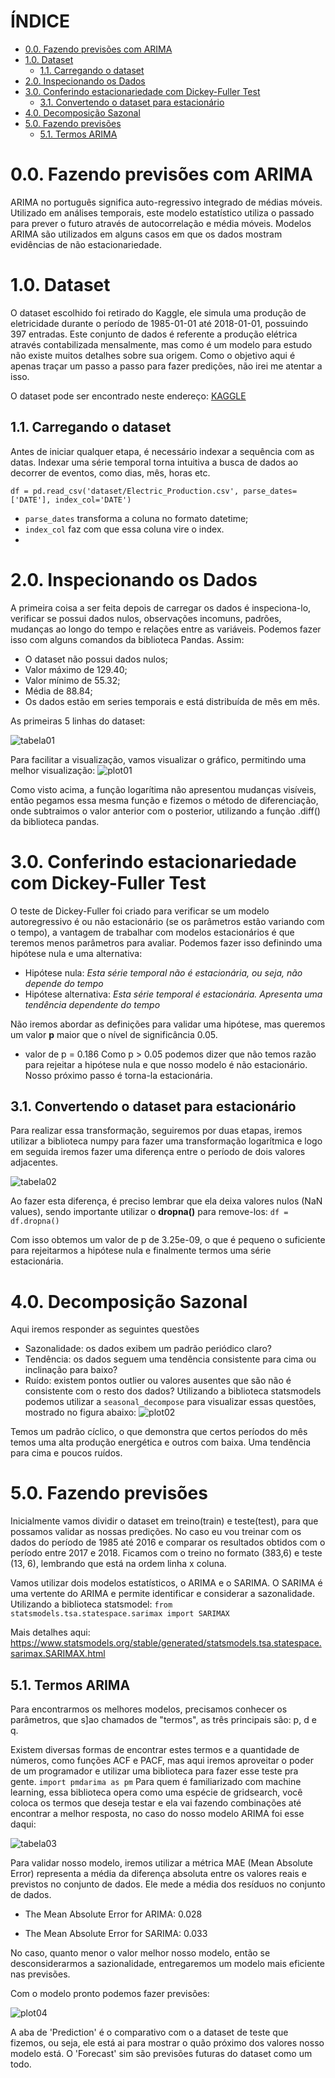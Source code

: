 # ÍNDICE

- [0.0. Fazendo previsões com ARIMA](#00-fazendo-previs-es-com-arima)
- [1.0. Dataset](#10-dataset)
  * [1.1. Carregando o dataset](#11-carregando-o-dataset)
- [2.0. Inspecionando os Dados](#20-inspecionando-os-dados)
- [3.0. Conferindo estacionariedade com Dickey-Fuller Test](#30-conferindo-estacionariedade-com-dickey-fuller-test)
  * [3.1. Convertendo o dataset para estacionário](#31-convertendo-o-dataset-para-estacion-rio)
- [4.0. Decomposição Sazonal](#40-decomposi--o-sazonal)
- [5.0. Fazendo previsões](#50-fazendo-previs-es)
  * [5.1. Termos ARIMA](#51-termos-arima)



# 0.0. Fazendo previsões com ARIMA

ARIMA no português significa auto-regressivo integrado de médias móveis. Utilizado em análises temporais, este modelo estatístico utiliza o passado para prever o futuro através de autocorrelação e média móveis. Modelos ARIMA são utilizados em alguns casos em que os dados mostram evidências de não estacionariedade.



# 1.0. Dataset
O dataset escolhido foi retirado do Kaggle, ele simula uma produção de eletricidade durante o período de 1985-01-01 até 2018-01-01, possuindo 397 entradas. Este conjunto de dados é referente a produção elétrica através contabilizada mensalmente, mas como é um modelo para estudo não existe muitos detalhes sobre sua origem.
Como o objetivo aqui é apenas traçar um passo a passo para fazer predições, não irei me atentar a isso.

O dataset pode ser encontrado neste endereço: [KAGGLE]('https://www.kaggle.com/shenba/time-series-datasets')


## 1.1. Carregando o dataset

Antes de iniciar qualquer etapa, é necessário indexar a sequência com as datas. Indexar uma série temporal torna intuitiva a busca de dados ao decorrer de eventos, como dias, mês, horas etc.

`df = pd.read_csv('dataset/Electric_Production.csv', parse_dates=['DATE'], index_col='DATE')`

* `parse_dates` transforma a coluna no formato datetime;
* `index_col` faz com que essa coluna vire o index.
* 

# 2.0. Inspecionando os Dados
A primeira coisa a ser feita depois de carregar os dados é inspeciona-lo, verificar se possui dados nulos, observações incomuns, padrões, mudanças ao longo do tempo e relações entre as variáveis. Podemos fazer isso com alguns comandos da biblioteca Pandas. Assim:

* O dataset não possui dados nulos;
* Valor máximo de 129.40;
* Valor mínimo de 55.32;
* Média de 88.84;
* Os dados estão em series temporais e está distribuída de mês em mês.

As primeiras 5 linhas do dataset:

![tabela01](img/tabela01a.png) 

Para facilitar a visualização, vamos visualizar o gráfico, permitindo uma melhor visualização:
![plot01](img/fig01.png)

Como visto acima, a função logarítima não apresentou mudanças visíveis, então pegamos essa mesma função e fizemos o método de diferenciação, onde subtraimos o valor anterior com o posterior, utilizando a função .diff() da biblioteca pandas.

 

# 3.0. Conferindo estacionariedade com Dickey-Fuller Test

O teste de Dickey-Fuller foi criado para verificar se um modelo autoregressivo é ou não estacionário (se os parâmetros estão variando com o tempo), a vantagem de trabalhar com modelos estacionários é que teremos menos parâmetros para avaliar. Podemos fazer isso definindo uma hipótese nula e uma alternativa:
* Hipótese nula: *Esta série temporal não é estacionária, ou seja, não depende do tempo*
* Hipótese alternativa: *Esta série temporal é estacionária. Apresenta uma tendência dependente do tempo*

Não iremos abordar as definições para validar uma hipótese, mas queremos um valor **p** maior que o nível de significância 0.05.
* valor de p = 0.186
Como p > 0.05 podemos dizer que não temos razão para rejeitar a hipótese nula e que nosso modelo é não estacionário. Nosso próximo passo é torna-la estacionária.

## 3.1. Convertendo o dataset para estacionário
Para realizar essa transformação, seguiremos por duas etapas, iremos utilizar a biblioteca numpy para fazer uma transformação logarítmica e logo em seguida iremos fazer uma diferença entre o período de dois valores adjacentes.

![tabela02](img/tabela02.png)

Ao fazer esta diferença, é preciso lembrar que ela deixa valores nulos (NaN values), sendo importante utilizar o **dropna()** para remove-los:
`df = df.dropna()`

Com isso obtemos um valor de p de 3.25e-09, o que é pequeno o suficiente para rejeitarmos a hipótese nula e finalmente termos uma série estacionária.



# 4.0. Decomposição Sazonal
Aqui iremos responder as seguintes questões
* Sazonalidade: os dados exibem um padrão periódico claro?
* Tendência: os dados seguem uma tendência consistente para cima ou inclinação para baixo?
* Ruído: existem pontos outlier ou valores ausentes que são não é consistente com o resto dos dados?
Utilizando a biblioteca statsmodels podemos utilizar a `seasonal_decompose` para visualizar essas questões, mostrado no figura abaixo:
![plot02](img/fig02.png)

Temos um padrão cíclico, o que demonstra que certos períodos do mês temos uma alta produção energética e outros com baixa. Uma tendência para cima e poucos ruídos.



# 5.0. Fazendo previsões
Inicialmente vamos dividir o dataset em treino(train) e teste(test), para que possamos validar as nossas predições. No caso eu vou treinar com os dados do período de 1985 até 2016 e comparar os resultados obtidos com o período entre 2017 e 2018.
Ficamos com o treino no formato (383,6) e teste (13, 6), lembrando que está na ordem linha x coluna.

Vamos utilizar dois modelos estatísticos, o ARIMA e o SARIMA. O SARIMA é uma vertente do ARIMA e permite identificar e considerar a sazonalidade.
Utilizando a biblioteca statsmodel:
`from statsmodels.tsa.statespace.sarimax import SARIMAX`

Mais detalhes aqui:
https://www.statsmodels.org/stable/generated/statsmodels.tsa.statespace.sarimax.SARIMAX.html

## 5.1. Termos ARIMA

Para encontrarmos os melhores modelos, precisamos conhecer os parâmetros, que s]ao chamados de "termos", as três principais são: p, d e q.

Existem diversas formas de encontrar estes termos e a quantidade de números, como funções ACF e PACF, mas aqui iremos aproveitar o poder de um programador e utilizar uma biblioteca para fazer esse teste pra gente.
`import pmdarima as pm`
Para quem é familiarizado com machine learning, essa biblioteca opera como uma espécie de gridsearch, você coloca os termos que deseja testar e ela vai fazendo combinações até encontrar a melhor resposta, no caso do nosso modelo ARIMA foi esse daqui:

![tabela03](img/tabela01.png)


Para validar nosso modelo, iremos utilizar a métrica MAE (Mean Absolute Error) representa a média da diferença absoluta entre os valores reais e previstos no conjunto de dados. Ele mede a média dos resíduos no conjunto de dados.

* The Mean Absolute Error for ARIMA: 0.028

* The Mean Absolute Error for SARIMA: 0.033

No caso, quanto menor o valor melhor nosso modelo, então se desconsiderarmos a sazionalidade, entregaremos um modelo mais eficiente nas previsões.

Com o modelo pronto podemos fazer previsões:

![plot04](img/fig04.png) 

A aba de 'Prediction' é o comparativo com o a dataset de teste que fizemos, ou seja, ele está ai para mostrar o quão próximo dos valores nosso modelo está. O 'Forecast' sim são previsões futuras do dataset como um todo.